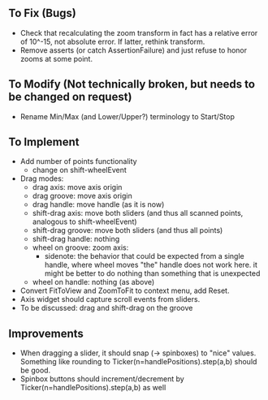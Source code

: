 ## To Fix (Bugs)
* Check that recalculating the zoom transform in fact has a relative error of 10^-15, not absolute error. If latter, rethink transform.
* Remove asserts (or catch AssertionFailure) and just refuse to honor zooms at some point.

## To Modify (Not technically broken, but needs to be changed on request)
* Rename Min/Max (and Lower/Upper?) terminology to Start/Stop

## To Implement
* Add number of points functionality
    * change on shift-wheelEvent
* Drag modes:
    * drag axis: move axis origin
    * drag groove: move axis origin
    * drag handle: move handle (as it is now)
    * shift-drag axis: move both sliders (and thus all scanned points, analogous to shift-wheelEvent)
    * shift-drag groove: move both sliders (and thus all points)
    * shift-drag handle: nothing
    * wheel on groove: zoom axis:
        * sidenote: the behavior that could be expected from a single handle, where wheel moves "the" handle does not work here. it might be better to do nothing than something that is unexpected
    * wheel on handle: nothing (as above)
* Convert FitToView and ZoomToFit to context menu, add Reset.
* Axis widget should capture scroll events from sliders.
* To be discussed: drag and shift-drag on the groove

## Improvements
* When dragging a slider, it should snap (-> spinboxes) to "nice" values.
  Something like rounding to Ticker(n=handlePositions).step(a,b) should be good.
* Spinbox buttons should increment/decrement by Ticker(n=handlePositions).step(a,b)
  as well
